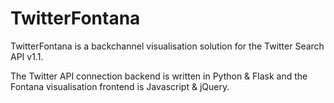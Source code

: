 TwitterFontana
==============

TwitterFontana is a backchannel visualisation solution for the Twitter Search API v1.1.

The Twitter API connection backend is written in Python & Flask and the Fontana visualisation frontend is  Javascript & jQuery.
